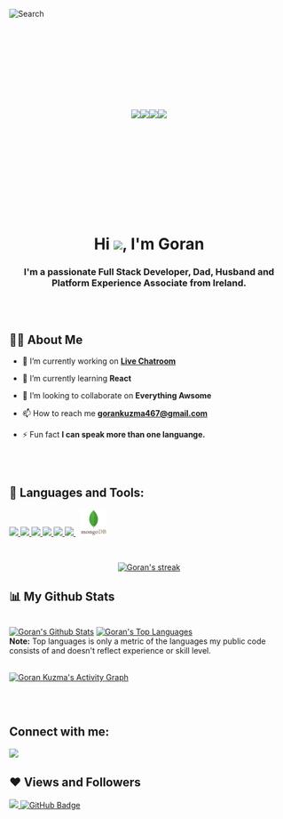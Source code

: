 
<p><img src="assets/github.gif" style="min-width:80%" height="auto" alt="Search"></p>
<br>
<br>
<br>
<br>
<br>
<br>
<br>
<br>
<p align="center">
  <img src="https://media3.giphy.com/media/ln7z2eWriiQAllfVcn/200w.webp" width="100"><img src="https://i.giphy.com/media/LMt9638dO8dftAjtco/200.webp" width="100"><img src="https://i.giphy.com/media/eNAsjO55tPbgaor7ma/200w.webp" width="100"><img src="https://i.giphy.com/media/KzJkzjggfGN5Py6nkT/200.webp" width="100"><br><br>
</p>

<br>
<br>
<br>
<br>
<br>
<br>
<br>
<br>

<h1 align="center">Hi <img src="https://raw.githubusercontent.com/MartinHeinz/MartinHeinz/master/wave.gif" width="30px">, I'm Goran</h1>
<h3 align="center">I'm a passionate Full Stack Developer, Dad, Husband and Platform Experience Associate from Ireland.</h3>
<br>
<br>

## 🙋‍♂️ About Me

- 🔭 I’m currently working on **[Live Chatroom](https://github.com/kuzGo/realtime-chatroom)**

- 🌱 I’m currently learning **React**

- 👯 I’m looking to collaborate on **Everything Awsome**

- 📫 How to reach me **gorankuzma467@gmail.com**

- ⚡ Fun fact **I can speak more than one languange.**
<br>
<br>

## 🚀 Languages and Tools:

<p align="left"> 
    <a href="https://developer.mozilla.org/en-US/docs/Web/JavaScript" target="_blank"> <img src="https://img.icons8.com/color/48/000000/javascript.png"/> </a> 
    <a href="https://www.w3.org/html/" target="_blank"> <img src="https://img.icons8.com/color/48/000000/html-5.png"/> </a> 
    <a href="https://www.w3schools.com/css/" target="_blank"> <img src="https://img.icons8.com/color/48/000000/css3.png"/> </a> 
    <a href="https://getbootstrap.com" target="_blank"> <img src="https://img.icons8.com/color/48/000000/bootstrap.png"/> </a> 
    <a href="https://www.python.org" target="_blank"> <img src="https://img.icons8.com/color/48/000000/python.png"/> </a>
    <a style="padding-right:8px;" href="https://www.mysql.com/" target="_blank"> <img src="https://img.icons8.com/fluent/50/000000/mysql-logo.png"/> </a>
    <a href="https://www.mongodb.com/" target="_blank"> <img src="https://raw.githubusercontent.com/devicons/devicon/master/icons/mongodb/mongodb-original-wordmark.svg" alt="mongodb" width="48" height="48"/> </a> 
</p>

<!-- [![React Badge](https://img.shields.io/badge/-React-61DBFB?style=for-the-badge&labelColor=black&logo=react&logoColor=61DBFB)](#)  [![Javascript Badge](https://img.shields.io/badge/-Javascript-F0DB4F?style=for-the-badge&labelColor=black&logo=javascript&logoColor=F0DB4F)](#) [![Typescript Badge](https://img.shields.io/badge/-Typescript-007acc?style=for-the-badge&labelColor=black&logo=typescript&logoColor=007acc)](#) [![Nodejs Badge](https://img.shields.io/badge/-Nodejs-3C873A?style=for-the-badge&labelColor=black&logo=node.js&logoColor=3C873A)](#) [![GraphQL Badge](https://img.shields.io/badge/-GraphQl-e535ab?style=for-the-badge&labelColor=black&logo=node.js&logoColor=e535ab)](#) -->
<br/>

<p align="center">
    <a href="https://github.com/kuzGo/github-readme-streak-stats">
        <img title="🔥 Get streak stats for your profile at git.io/streak-stats" alt="Goran's streak" src="https://github-readme-streak-stats.herokuapp.com/?user=kuzGo&theme=black-ice&hide_border=true&stroke=0000&background=060A0CD0"/>
    </a>
</p>

## 📊 My Github Stats

  <br/>
    <a href="https://github.com/kuzGo/github-readme-stats"><img alt="Goran's Github Stats" src="https://github-readme-stats.vercel.app/api?username=kuzGo&show_icons=true&count_private=true&theme=react&hide_border=true&bg_color=0D1117" /></a>
  <a href="https://github.com/kuzGo/github-readme-stats"><img alt="Goran's Top Languages" src="https://github-readme-stats.vercel.app/api/top-langs/?username=kuzGo&langs_count=8&count_private=true&layout=compact&theme=react&hide_border=true&bg_color=0D1117" /></a>
  <br/>
  <b>Note:</b> Top languages is only a metric of the languages my public code consists of and doesn't reflect experience or skill level.


<br/>
<br/>

<a href="https://github.com/kuzGo/github-readme-activity-graph"><img alt="Goran Kuzma's Activity Graph" src="https://activity-graph.herokuapp.com/graph?username=kuzGo&bg_color=0D1117&color=5BCDEC&line=5BCDEC&point=FFFFFF&hide_border=true" /></a>

<br/>
<br/>

## Connect with me:
<p align="left">

<a href = "https://www.linkedin.com/in/goran-kuzma/"><img src="https://img.icons8.com/fluent/48/000000/linkedin.png"/></a>

</p>

## ❤ Views and Followers
<a href="https://github.com/Meghna-DAS/github-profile-views-counter">
    <img src="https://komarev.com/ghpvc/?username=kuzGo">
</a>
<a href="https://github.com/kuzGo?tab=followers"><img src="https://img.shields.io/github/followers/kuzGo?label=Followers&style=social" alt="GitHub Badge"></a>
